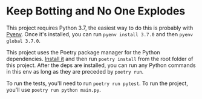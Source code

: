 # Keep Botting and No One Explodes

This project requires Python 3.7, the easiest way to do this is probably with [Pyenv](https://github.com/pyenv/pyenv). Once it's installed, you can run `pyenv install 3.7.0` and then `pyenv global 3.7.0`.

This project uses the Poetry package manager for the Python dependencies. [Install it](https://github.com/python-poetry/poetry) and then run `poetry install` from the root folder of this project. After the deps are installed, you can run any Python commands in this env as long as they are preceded by `poetry run`.

To run the tests, you'll need to run `poetry run pytest`. To run the project, you'll use `poetry run python main.py`.
